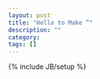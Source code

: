 ```yaml
---
layout: post
title: "Hello to Make ”"
description: ""
category: 
tags: []
---
```

{% include JB/setup %}
